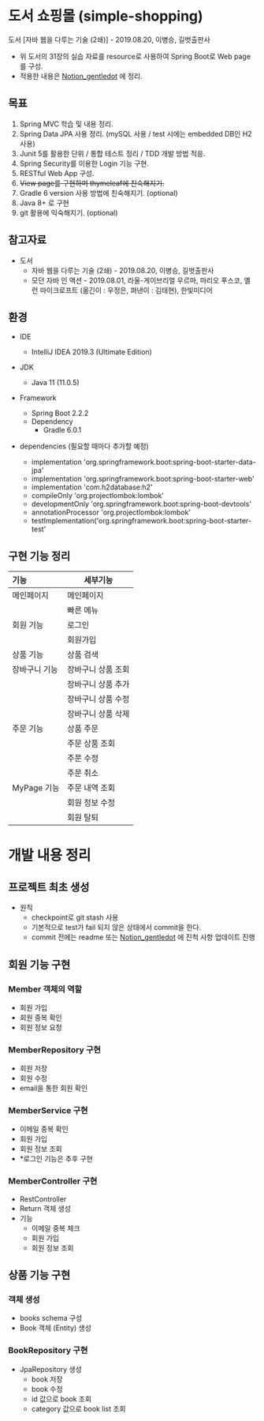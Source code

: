 # 도서 쇼핑몰 (simple-shopping)
도서 [자바 웹을 다루는 기술 (2쇄)] - 2019.08.20, 이병승, 길벗출판사  

- 위 도서의 31장의 실습 자료를 resource로 사용하여 Spring Boot로 Web page를 구성.
- 적용한 내용은 [Notion_gentledot](https://www.notion.so/gentledot/simple-shopping-179fe46cbcec419aba1d7dcc0fe3d285) 에 정리.

## 목표
1. Spring MVC 학습 및 내용 정리.
1. Spring Data JPA 사용 정리. (mySQL 사용 / test 시에는 embedded DB인 H2 사용)
1. Junit 5를 활용한 단위 / 통합 테스트 정리 / TDD 개발 방법 적응.
1. Spring Security를 이용한 Login 기능 구현.
1. RESTful Web App 구성.
1. ~~View page를 구현하며 thymeleaf에 친숙해지기.~~
1. Gradle 6 version 사용 방법에 친숙해지기. (optional)
1. Java 8+ 로 구현 
1. git 활용에 익숙해지기. (optional)

## 참고자료
- 도서
    - 자바 웹을 다루는 기술 (2쇄) - 2019.08.20, 이병승, 길벗출판사
    - 모던 자바 인 액션 - 2019.08.01, 라울-게이브리얼 우르마, 마리오 푸스코, 옐런 마이크로프트 (옮긴이 : 우정은, 펴낸이 : 김태현), 한빛미디어
    
## 환경
- IDE
    - IntelliJ IDEA 2019.3 (Ultimate Edition)

- JDK
    - Java 11 (11.0.5)

- Framework
    - Spring Boot 2.2.2
    - Dependency
        - Gradle 6.0.1

- dependencies (필요할 때마다 추가할 예정)
    - implementation 'org.springframework.boot:spring-boot-starter-data-jpa'
    - implementation 'org.springframework.boot:spring-boot-starter-web'
    - implementation 'com.h2database:h2'
    - compileOnly 'org.projectlombok:lombok'
    - developmentOnly 'org.springframework.boot:spring-boot-devtools'
    - annotationProcessor 'org.projectlombok:lombok'
    - testImplementation('org.springframework.boot:spring-boot-starter-test'


## 구현 기능 정리

| 기능 | 세부기능 |
| :--- | --- |
| 메인페이지    | 메인페이지         |
|               | 빠른 메뉴          |
| 회원 기능     | 로그인             |
|               | 회원가입           |
| 상품 기능     | 상품 검색          |
| 장바구니 기능 | 장바구니 상품 조회 |
|               | 장바구니 상품 추가 |
|               | 장바구니 상품 수정 |
|               | 장바구니 상품 삭제 |
| 주문 기능     | 상품 주문          |
|               | 주문 상품 조회     |
|               | 주문 수정          |
|               | 주문 취소          |
| MyPage 기능   | 주문 내역 조회     |
|               | 회원 정보 수정     |
|               | 회원 탈퇴          |
                  

# 개발 내용 정리

## 프로젝트 최초 생성
- 원칙
    - checkpoint로 git stash 사용
    - 기본적으로 test가 fail 되지 않은 상태에서 commit을 한다.
    - commit 전에는 readme 또는 [Notion_gentledot](https://www.notion.so/gentledot/simple-shopping-179fe46cbcec419aba1d7dcc0fe3d285) 에 진척 사항 업데이트 진행
      
## 회원 기능 구현
    
### Member 객체의 역할
- 회원 가입
- 회원 중복 확인
- 회원 정보 요청

### MemberRepository 구현
- 회원 저장
- 회원 수정
- email을 통한 회원 확인

### MemberService 구현
- 이메일 중복 확인
- 회원 가입
- 회원 정보 조회
- *로그인 기능은 추후 구현

### MemberController 구현
- RestController
- Return 객체 생성
- 기능
    - 이메일 중복 체크
    - 회원 가입
    - 회원 정보 조회
    
## 상품 기능 구현
### 객체 생성
- books schema 구성
- Book 객체 (Entity) 생성

### BookRepository 구현
- JpaRepository 생성
    - book 저장
    - book 수정
    - id 값으로 book 조회 
    - category 값으로 book list 조회 